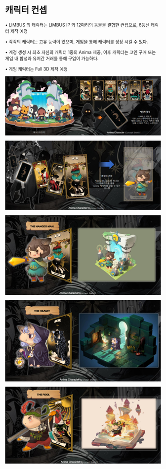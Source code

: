 # 캐릭터 컨셉

• LIMBUS 의 캐릭터는 LIMBUS IP 와 12마리의 동물을 결합한 컨셉으로, 6등신 캐릭터 제작 예정&#x20;

• 각각의 캐릭터는 고유 능력이 있으며, 게임을 통해 캐릭터를 성장 시킬 수 있다.&#x20;

• 계정 생성 시 최초 자신의 캐릭터 1종의 Anima 제공, 이후 캐릭터는 코인 구매 또는 게임 내 합성과 유저간 거래를 통해 구입이 가능하다.&#x20;

• 게임 캐릭터는 Full 3D 제작 예정

![](<../../.gitbook/assets/캡처 (7).PNG>)

![](<../../.gitbook/assets/캡처 (10).PNG>)

![](<../../.gitbook/assets/캡처 (14).PNG>)

![](<../../.gitbook/assets/캡처 (8).PNG>)

![](<../../.gitbook/assets/캡처 (6).PNG>)

